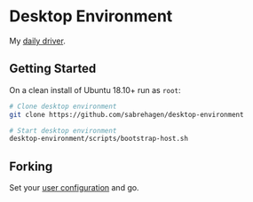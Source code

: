 # Desktop Environment

My [daily driver](https://cloud.docker.com/repository/docker/sabrehagen/desktop-environment).

## Getting Started

On a clean install of Ubuntu 18.10+ run as `root`:

```sh
# Clone desktop environment
git clone https://github.com/sabrehagen/desktop-environment

# Start desktop environment
desktop-environment/scripts/bootstrap-host.sh
```

## Forking

Set your [user configuration](scripts/environment.sh#L5) and go.
